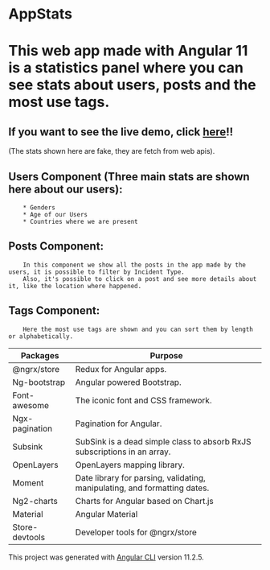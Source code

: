 # AppStats

# This web app made with Angular 11 is a statistics panel where you can see stats about users, posts and the most use tags.

## If you want to see the live demo, click [here](https://javieragustinale.github.io/AppStats/)!!

 (The stats shown here are fake, they are fetch from web apis).
 ## Users Component (Three main stats are shown here about our users):
        * Genders 
        * Age of our Users
        * Countries where we are present
 ## Posts Component:
        In this component we show all the posts in the app made by the users, it is possible to filter by Incident Type.
        Also, it's possible to click on a post and see more details about it, like the location where happened.
 ## Tags Component:
        Here the most use tags are shown and you can sort them by length or alphabetically.
    


Packages |   Purpose
---------------- | ----------------
@ngrx/store   | Redux for Angular apps.
Ng-bootstrap |  Angular powered Bootstrap.
Font-awesome  | The iconic font and CSS framework.
Ngx-pagination | Pagination for Angular.
Subsink   |  SubSink is a dead simple class to absorb RxJS subscriptions in an array.
OpenLayers | OpenLayers mapping library.
Moment  | Date library for parsing, validating, manipulating, and formatting dates.
Ng2-charts | Charts for Angular based on Chart.js
Material  | Angular Material
Store-devtools | Developer tools for @ngrx/store

This project was generated with [Angular CLI](https://github.com/angular/angular-cli) version 11.2.5.


